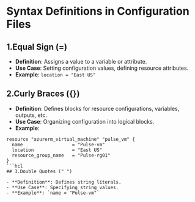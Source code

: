 # Syntax Definitions in Configuration Files

## 1.Equal Sign (=)

- **Definition**: Assigns a value to a variable or attribute.
- **Use Case**: Setting configuration values, defining resource attributes.
- **Example**: `location = "East US"`

## 2.Curly Braces ({})

- **Definition**: Defines blocks for resource configurations, variables, outputs, etc.
- **Use Case**: Organizing configuration into logical blocks.
- **Example**:

```hcl
resource "azurerm_virtual_machine" "pulse_vm" {
  name                  = "Pulse-vm"
  location              = "East US"
  resource_group_name   = "Pulse-rg01"
}
```hcl
## 3.Double Quotes (" ")

- **Definition**: Defines string literals.
- **Use Case**: Specifying string values.
- **Example**: `name = "Pulse-vm"`

